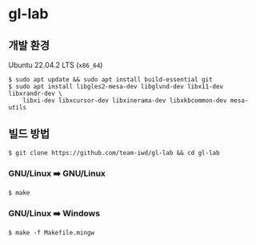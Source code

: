 # gl-lab

## 개발 환경

Ubuntu 22.04.2 LTS (`x86_64`)

```
$ sudo apt update && sudo apt install build-essential git
$ sudo apt install libgles2-mesa-dev libglvnd-dev libx11-dev libxrandr-dev \
    libxi-dev libxcursor-dev libxinerama-dev libxkbcommon-dev mesa-utils
```

## 빌드 방법

```console
$ git clone https://github.com/team-iwd/gl-lab && cd gl-lab
```

### GNU/Linux ➡️ GNU/Linux

```console
$ make
```

### GNU/Linux ➡️ Windows

```console
$ make -f Makefile.mingw
```